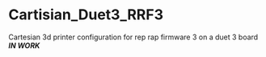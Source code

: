 # Cartisian_Duet3_RRF3
Cartesian 3d printer configuration for rep rap firmware 3 on a duet 3 board ***IN WORK***
